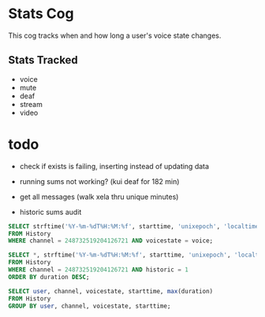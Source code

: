 # Stats Cog
This cog tracks when and how long a user's voice state changes.

## Stats Tracked
- voice
- mute
- deaf
- stream
- video

# todo
- check if exists is failing, inserting instead of updating data

- running sums not working? (kui deaf for 182 min)
- get all messages (walk xela thru unique minutes)
- historic sums audit

```sql
SELECT strftime('%Y-%m-%dT%H:%M:%f', starttime, 'unixepoch', 'localtime') as h_time
FROM History
WHERE channel = 248732519204126721 AND voicestate = voice;

SELECT *, strftime('%Y-%m-%dT%H:%M:%f', starttime, 'unixepoch', 'localtime') as h_time
FROM History
WHERE channel = 248732519204126721 AND historic = 1
ORDER BY duration DESC;

SELECT user, channel, voicestate, starttime, max(duration)
FROM History
GROUP BY user, channel, voicestate, starttime;
```

